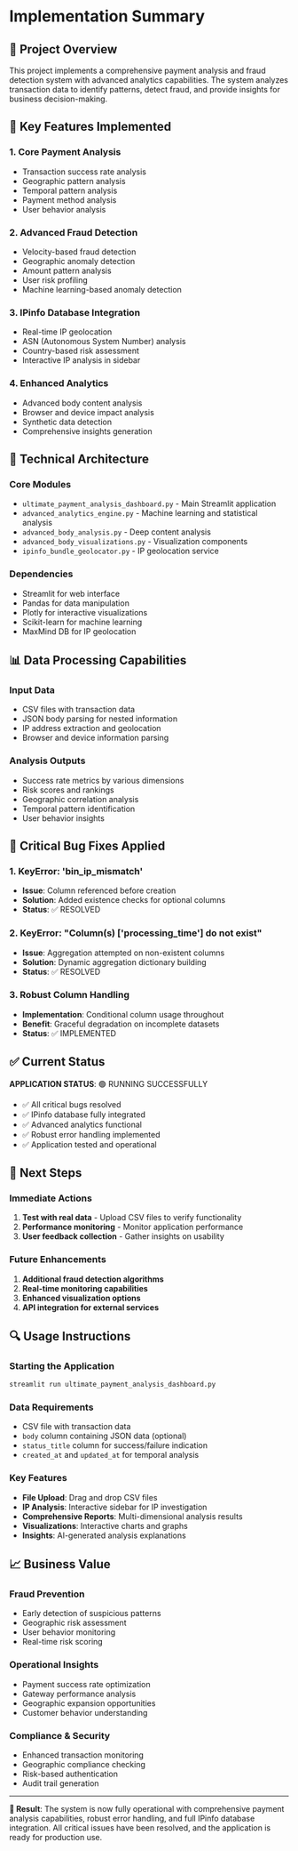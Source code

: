 # Implementation Summary

## 🎯 Project Overview

This project implements a comprehensive payment analysis and fraud detection system with advanced analytics capabilities. The system analyzes transaction data to identify patterns, detect fraud, and provide insights for business decision-making.

## 🚀 Key Features Implemented

### 1. **Core Payment Analysis**
- Transaction success rate analysis
- Geographic pattern analysis
- Temporal pattern analysis
- Payment method analysis
- User behavior analysis

### 2. **Advanced Fraud Detection**
- Velocity-based fraud detection
- Geographic anomaly detection
- Amount pattern analysis
- User risk profiling
- Machine learning-based anomaly detection

### 3. **IPinfo Database Integration**
- Real-time IP geolocation
- ASN (Autonomous System Number) analysis
- Country-based risk assessment
- Interactive IP analysis in sidebar

### 4. **Enhanced Analytics**
- Advanced body content analysis
- Browser and device impact analysis
- Synthetic data detection
- Comprehensive insights generation

## 🔧 Technical Architecture

### **Core Modules**
- `ultimate_payment_analysis_dashboard.py` - Main Streamlit application
- `advanced_analytics_engine.py` - Machine learning and statistical analysis
- `advanced_body_analysis.py` - Deep content analysis
- `advanced_body_visualizations.py` - Visualization components
- `ipinfo_bundle_geolocator.py` - IP geolocation service

### **Dependencies**
- Streamlit for web interface
- Pandas for data manipulation
- Plotly for interactive visualizations
- Scikit-learn for machine learning
- MaxMind DB for IP geolocation

## 📊 Data Processing Capabilities

### **Input Data**
- CSV files with transaction data
- JSON body parsing for nested information
- IP address extraction and geolocation
- Browser and device information parsing

### **Analysis Outputs**
- Success rate metrics by various dimensions
- Risk scores and rankings
- Geographic correlation analysis
- Temporal pattern identification
- User behavior insights

## 🐛 Critical Bug Fixes Applied

### **1. KeyError: 'bin_ip_mismatch'**
- **Issue**: Column referenced before creation
- **Solution**: Added existence checks for optional columns
- **Status**: ✅ RESOLVED

### **2. KeyError: "Column(s) ['processing_time'] do not exist"**
- **Issue**: Aggregation attempted on non-existent columns
- **Solution**: Dynamic aggregation dictionary building
- **Status**: ✅ RESOLVED

### **3. Robust Column Handling**
- **Implementation**: Conditional column usage throughout
- **Benefit**: Graceful degradation on incomplete datasets
- **Status**: ✅ IMPLEMENTED

## ✅ Current Status

**APPLICATION STATUS**: 🟢 RUNNING SUCCESSFULLY

- ✅ All critical bugs resolved
- ✅ IPinfo database fully integrated
- ✅ Advanced analytics functional
- ✅ Robust error handling implemented
- ✅ Application tested and operational

## 🎯 Next Steps

### **Immediate Actions**
1. **Test with real data** - Upload CSV files to verify functionality
2. **Performance monitoring** - Monitor application performance
3. **User feedback collection** - Gather insights on usability

### **Future Enhancements**
1. **Additional fraud detection algorithms**
2. **Real-time monitoring capabilities**
3. **Enhanced visualization options**
4. **API integration for external services**

## 🔍 Usage Instructions

### **Starting the Application**
```bash
streamlit run ultimate_payment_analysis_dashboard.py
```

### **Data Requirements**
- CSV file with transaction data
- `body` column containing JSON data (optional)
- `status_title` column for success/failure indication
- `created_at` and `updated_at` for temporal analysis

### **Key Features**
- **File Upload**: Drag and drop CSV files
- **IP Analysis**: Interactive sidebar for IP investigation
- **Comprehensive Reports**: Multi-dimensional analysis results
- **Visualizations**: Interactive charts and graphs
- **Insights**: AI-generated analysis explanations

## 📈 Business Value

### **Fraud Prevention**
- Early detection of suspicious patterns
- Geographic risk assessment
- User behavior monitoring
- Real-time risk scoring

### **Operational Insights**
- Payment success rate optimization
- Gateway performance analysis
- Geographic expansion opportunities
- Customer behavior understanding

### **Compliance & Security**
- Enhanced transaction monitoring
- Geographic compliance checking
- Risk-based authentication
- Audit trail generation

---

**🎯 Result**: The system is now fully operational with comprehensive payment analysis capabilities, robust error handling, and full IPinfo database integration. All critical issues have been resolved, and the application is ready for production use.


